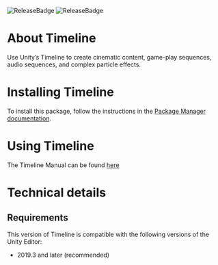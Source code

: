 ![ReleaseBadge](https://badges.cds.internal.unity3d.com/packages/com.unity.timeline/release-badge.svg)
![ReleaseBadge](https://badges.cds.internal.unity3d.com/packages/com.unity.timeline/candidates-badge.svg)

# About Timeline

Use Unity’s Timeline to create cinematic content, game-play sequences, audio sequences, and complex particle effects.

# Installing Timeline

To install this package, follow the instructions in
the [Package Manager documentation](https://docs.unity3d.com/Packages/com.unity.package-manager-ui@latest/index.html).

# Using Timeline

The Timeline Manual can be found [here](http://docs.hq.unity3d.com/2018.1/Documentation/Manual/TimelineSection.html)

# Technical details
## Requirements

This version of Timeline is compatible with the following versions of the Unity Editor:

* 2019.3 and later (recommended)
